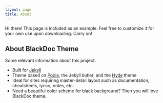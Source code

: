 ```yaml
---
layout: page
title: About
---
```


<p class="message">
  Hi there! This page is included as an example. Feel free to customize it for your own use upon downloading. Carry on!
</p>

## About BlackDoc Theme

Some relevant information about this project:

* Built for [Jekyll](http://jekyllrb.com)
* Theme based on [Poole](http://getpoole.com), the Jekyll butler, and the [Hyde](http://hyde.getpoole.com) theme
* Ideal for sites requiring master-detail layout such as documentation, cheatsheets, lyrics, notes, etc.
* Need a beautiful color scheme for black background? Then you will love BlackDoc theme.
